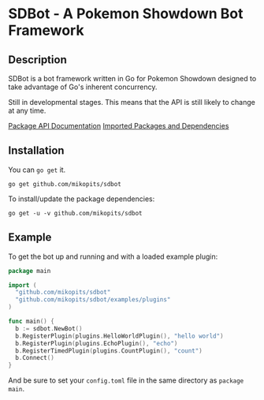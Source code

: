 SDBot - A Pokemon Showdown Bot Framework
==========================================

Description
-----------

SDBot is a bot framework written in Go for Pokemon Showdown designed to take
advantage of Go's inherent concurrency.

Still in developmental stages. This means that the API is still likely to
change at any time.

[Package API Documentation](https://godoc.org/github.com/mikopits/sdbot)
[Imported Packages and Dependencies](https://godoc.org/github.com/mikopits/sdbot?imports)

Installation
------------

You can `go get` it.

```
go get github.com/mikopits/sdbot
```

To install/update the package dependencies:

```
go get -u -v github.com/mikopits/sdbot
```

Example
-------

To get the bot up and running and with a loaded example plugin:

```go
package main

import (
  "github.com/mikopits/sdbot"
  "github.com/mikopits/sdbot/examples/plugins"
)

func main() {
  b := sdbot.NewBot()
  b.RegisterPlugin(plugins.HelloWorldPlugin(), "hello world")
  b.RegisterPlugin(plugins.EchoPlugin(), "echo")
  b.RegisterTimedPlugin(plugins.CountPlugin(), "count")
  b.Connect()
}
```

And be sure to set your `config.toml` file in the same directory as
`package main`.
